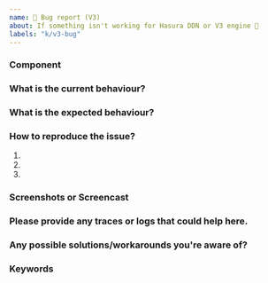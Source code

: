 ```yaml
---
name: 🐜 Bug report (V3)
about: If something isn't working for Hasura DDN or V3 engine 🔧
labels: "k/v3-bug"
---
```


### Component

<!-- Mention which component the issue pertains to. Kindly also add corresponding label to the issue.

Console -> c/v3-console
VSCode Extension -> c/v3-lsp
CLI -> c/v3-cli 
Graphql Engine (for issues with graphql runtime; Metadata specifications) -> c/v3-engine
Postgres (for issues that clearly relates to Postgres SQL execution) -> c/v3-ndc-postgres
Other connectors -> c/v3-ndc-hub or c/v3-ndc-xxxx where xxxx is name of connector

-->

### What is the current behaviour?

<!--
  Provide a clear description of what is the current behaviour.
-->

### What is the expected behaviour?

<!--
  Provide a clear description of what you want to happen.
-->

### How to reproduce the issue?

1.
2.
3.

### Screenshots or Screencast

<!--
  Providing relevant Screenshots/ Screencasts would help us to debug the issue quickly.
-->

### Please provide any traces or logs that could help here.

<!-- Provide your answer here. -->

### Any possible solutions/workarounds you're aware of?

<!-- Provide your answer here. -->

### Keywords

<!--
  What keywords did you use when trying to find an existing bug report?
  List them here so people in the future can find this one more easily.
-->
